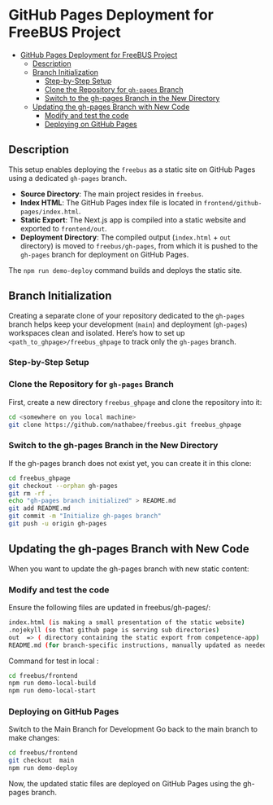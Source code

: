 # GitHub Pages Deployment for FreeBUS Project

<!-- TOC -->
- [GitHub Pages Deployment for FreeBUS Project](#github-pages-deployment-for-freebus-project)
  - [Description](#description)
  - [Branch Initialization](#branch-initialization)
    - [Step-by-Step Setup](#stepbystep-setup)
    - [Clone the Repository for `gh-pages` Branch](#clone-the-repository-for-ghpages-branch)
    - [Switch to the gh-pages Branch in the New Directory](#switch-to-the-ghpages-branch-in-the-new-directory)
  - [Updating the gh-pages Branch with New Code](#updating-the-ghpages-branch-with-new-code)
    - [Modify and test the code](#modify-and-test-the-code)
    - [Deploying on GitHub Pages](#deploying-on-github-pages)
<!-- TOC END -->

## Description

This setup enables deploying the `freebus` as a static site on GitHub Pages using a dedicated `gh-pages` branch.

- **Source Directory**: The main project resides in `freebus`.
- **Index HTML**: The GitHub Pages index file is located in `frontend/github-pages/index.html`.
- **Static Export**: The Next.js app is compiled into a static website and exported to `frontend/out`.
- **Deployment Directory**: The compiled output (`index.html` + `out` directory) is moved to `freebus/gh-pages`, from which it is pushed to the `gh-pages` branch for deployment on GitHub Pages.

The `npm run demo-deploy` command builds and deploys the static site.
 

## Branch Initialization

Creating a separate clone of your repository dedicated to the `gh-pages` branch helps keep your development (`main`) and deployment (`gh-pages`) workspaces clean and isolated. Here’s how to set up `<path_to_ghpage>/freebus_ghpage` to track only the `gh-pages` branch.

### Step-by-Step Setup

### Clone the Repository for `gh-pages` Branch
First, create a new directory `freebus_ghpage` and clone the repository into it:
```bash
cd <somewhere on you local machine>
git clone https://github.com/nathabee/freebus.git freebus_ghpage

```

### Switch to the gh-pages Branch in the New Directory
If the gh-pages branch does not exist yet, you can create it in this clone:

```bash 
cd freebus_ghpage
git checkout --orphan gh-pages
git rm -rf .
echo "gh-pages branch initialized" > README.md
git add README.md
git commit -m "Initialize gh-pages branch"
git push -u origin gh-pages

```

## Updating the gh-pages Branch with New Code
When you want to update the gh-pages branch with new static content:

### Modify and test the code
Ensure the following files are updated in freebus/gh-pages/:
```bash 
index.html (is making a small presentation of the static website)
.nojekyll (so that github page is serving sub directories)
out  => ( directory containing the static export from competence-app)
README.md (for branch-specific instructions, manually updated as needed)
```


Command for test in local :

```bash 
cd freebus/frontend 
npm run demo-local-build
npm run demo-local-start
```

  

### Deploying on GitHub Pages
Switch to the Main Branch for Development
Go back to the main branch to make changes:



```bash 
cd freebus/frontend
git checkout  main
npm run demo-deploy


```
Now, the updated static files are deployed on GitHub Pages using the gh-pages branch.
 
 